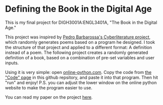 # Defining the Book in the Digital Age
This is my final project for DIGH3001A:ENGL3401A, "The Book in the Digital Age." 

This project was inspired by [Pedro Barbarossa's Cyberliterature project](https://collection.eliterature.org/3/works/cyberliterature/PB_ELC3.html#annotations:eczrKBJ5Eeul8YvJvHSACA), which randomly generates poems based on a program he designed. I took the structure of that project and applied to a different format: A definition instead of a poem. The following project creates a randomly generated definition of a book, based on a combination of pre-set variables and user inputs. 

Using it is very simple: open [online-python.com](https://www.online-python.com/). Copy the code from [the "Code" page](https://github.com/zoe-f-cyborg/definition_of_a_book_project/blob/main/Code.md) in this github repsitory, and paste it into that program. Then hit "run" and enjoy!
P.S. you can adjust the lower window on the online python website to make the program easier to use. 

You can read my paper on the project [here](https://github.com/zoe-f-cyborg/definition_of_a_book_project/blob/main/Final_Paper.md).
